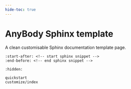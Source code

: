 ```yaml
---
hide-toc: true
---
```


# AnyBody Sphinx template

A clean customisable Sphinx documentation template page.

```{include} ../README.md
:start-after: <!-- start sphinx snippet -->
:end-before: <!-- end sphinx snippet -->
```

```{toctree}
:hidden:

quickstart
customize/index
```


